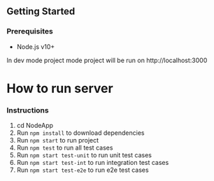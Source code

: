 
## Getting Started

### Prerequisites

+ Node.js v10+

In dev mode project mode project will be run on http://localhost:3000

# How to run server

### Instructions

1. cd NodeApp
2. Run `npm install` to download dependencies 
3. Run `npm start` to run project
4. Run `npm test` to run all test cases
4. Run `npm start test-unit` to run unit test cases
6. Run `npm start test-int` to run integration test cases
7. Run `npm start test-e2e` to run e2e test cases

